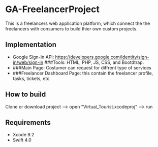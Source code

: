 # GA-FreelancerProject
This is a freelancers web application platform, which connect the the freelancers with consumers to build thier own custom projects.

## Implementation
- Google Sign-In API: https://developers.google.com/identity/sign-in/web/sign-in
###Tools: 
HTML, PHP, JS, CSS, and Bootdtrap.
- ###Main Page: 
Costumer can request for diffrent type of services
- ###Freelancer Dashboard Page:
this contain the freelancer profile, tasks, tickets, etc.  

## How to build
Clone or download project --> open "Virtual_Tourist.xcodeproj" --> run 

## Requirements
- Xcode 9.2
- Swift 4.0
